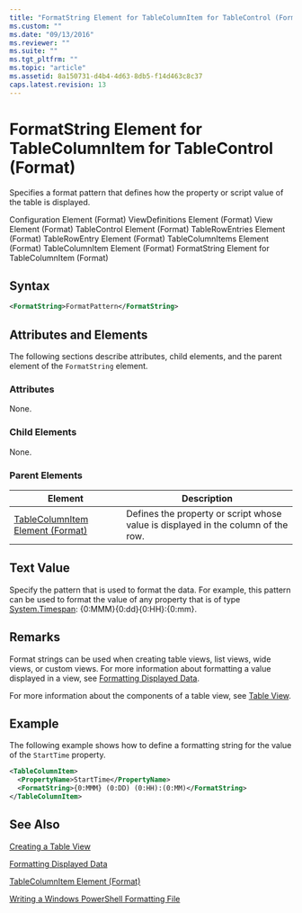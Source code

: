 ```yaml
---
title: "FormatString Element for TableColumnItem for TableControl (Format) | Microsoft Docs"
ms.custom: ""
ms.date: "09/13/2016"
ms.reviewer: ""
ms.suite: ""
ms.tgt_pltfrm: ""
ms.topic: "article"
ms.assetid: 8a150731-d4b4-4d63-8db5-f14d463c8c37
caps.latest.revision: 13
---
```

# FormatString Element for TableColumnItem for TableControl (Format)

Specifies a format pattern that defines how the property or script value of the table is displayed.

Configuration Element (Format)
ViewDefinitions Element (Format)
View Element (Format)
TableControl Element (Format)
TableRowEntries Element (Format)
TableRowEntry Element (Format)
TableColumnItems Element (Format)
TableColumnItem Element (Format)
FormatString Element for TableColumnItem (Format)

## Syntax

```xml
<FormatString>FormatPattern</FormatString>
```

## Attributes and Elements

The following sections describe attributes, child elements, and the parent element of the `FormatString` element.

### Attributes

None.

### Child Elements

None.

### Parent Elements

|Element|Description|
|-------------|-----------------|
|[TableColumnItem Element (Format)](./tablecolumnitem-element-for-tablecolumnitems-for-tablecontrol-format.md)|Defines the property or script whose value is displayed in the column of the row.|

## Text Value

Specify the pattern that is used to format the data. For example, this pattern can be used to format the value of any property that is of type [System.Timespan](/dotnet/api/System.TimeSpan): {0:MMM}{0:dd}{0:HH}:{0:mm}.

## Remarks

Format strings can be used when creating table views, list views, wide views, or custom views. For more information about formatting a value displayed in a view, see [Formatting Displayed Data](./formatting-displayed-data.md).

For more information about the components of a table view, see [Table View](./creating-a-table-view.md).

## Example

The following example shows how to define a formatting string for the value of the `StartTime` property.

```xml
<TableColumnItem>
  <PropertyName>StartTime</PropertyName>
  <FormatString>{0:MMM} (0:DD) (0:HH):(0:MM)</FormatString>
</TableColumnItem>
```

## See Also

[Creating a Table View](./creating-a-table-view.md)

[Formatting Displayed Data](./formatting-displayed-data.md)

[TableColumnItem Element (Format)](./tablecolumnitem-element-for-tablecolumnitems-for-tablecontrol-format.md)

[Writing a Windows PowerShell Formatting File](./writing-a-windows-powershell-formatting-file.md)
